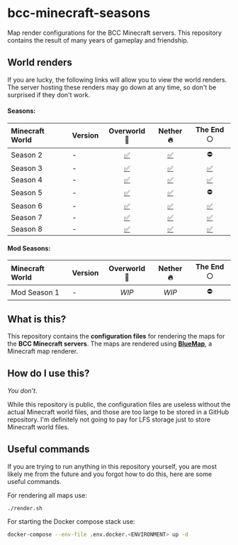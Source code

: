# bcc-minecraft-seasons
Map render configurations for the BCC Minecraft servers. This repository contains the result of many years of gameplay and friendship.

## World renders
If you are lucky, the following links will allow you to view the world renders. The server hosting these renders may go down at any time, so don't be surprised if they don't work.

#### Seasons:
| Minecraft World | Version | Overworld :deciduous_tree: | Nether :fire: | The End :full_moon: |
| :--- | :--- | :---: | :---: | :---: |
| Season 2 | - | [:white_check_mark:](http://bccsrv.xyz:8888/#season_2_overworld:0:0:0:1500:0:0:0:0:perspective) | [:white_check_mark:](http://bccsrv.xyz:8888/#season_2_nether:0:0:0:1500:0:0:0:0:perspective) | :no_entry: |
| Season 3 | - | [:white_check_mark:](http://bccsrv.xyz:8888/#season_3_overworld:0:0:0:1500:0:0:0:0:perspective) | [:white_check_mark:](http://bccsrv.xyz:8888/#season_3_nether:0:0:0:1500:0:0:0:0:perspective) | [:white_check_mark:](http://bccsrv.xyz:8888/#season_3_end:0:0:0:1500:0:0:0:0:perspective) |
| Season 4 | - | [:white_check_mark:](http://bccsrv.xyz:8888/#season_4_overworld:0:0:0:1500:0:0:0:0:perspective) | [:white_check_mark:](http://bccsrv.xyz:8888/#season_4_nether:0:0:0:1500:0:0:0:0:perspective) | [:white_check_mark:](http://bccsrv.xyz:8888/#season_4_end:0:0:0:1500:0:0:0:0:perspective) |
| Season 5 | - | [:white_check_mark:](http://bccsrv.xyz:8888/#season_5_overworld:0:0:0:1500:0:0:0:0:perspective) | [:white_check_mark:](http://bccsrv.xyz:8888/#season_5_nether:0:0:0:1500:0:0:0:0:perspective) | :no_entry: |
| Season 6 | - | [:white_check_mark:](http://bccsrv.xyz:8888/#season_6_overworld:0:0:0:1500:0:0:0:0:perspective) | [:white_check_mark:](http://bccsrv.xyz:8888/#season_6_nether:0:0:0:1500:0:0:0:0:perspective) | [:white_check_mark:](http://bccsrv.xyz:8888/#season_6_end:0:0:0:1500:0:0:0:0:perspective) |
| Season 7 | - | [:white_check_mark:](http://bccsrv.xyz:8888/#season_7_overworld:0:0:0:1500:0:0:0:0:perspective) | [:white_check_mark:](http://bccsrv.xyz:8888/#season_7_nether:0:0:0:1500:0:0:0:0:perspective) | [:white_check_mark:](http://bccsrv.xyz:8888/#season_7_end:0:0:0:1500:0:0:0:0:perspective) |
| Season 8 | - | [:white_check_mark:](http://bccsrv.xyz:8888/#season_8_overworld:0:0:0:1500:0:0:0:0:perspective) | [:white_check_mark:](http://bccsrv.xyz:8888/#season_8_nether:0:0:0:1500:0:0:0:0:perspective) | [:white_check_mark:](http://bccsrv.xyz:8888/#season_8_end:0:0:0:1500:0:0:0:0:perspective) |

#### Mod Seasons:
| Minecraft World | Version | Overworld :deciduous_tree: | Nether :fire: | The End :full_moon: |
| :--- | :--- | :---: | :---: | :---: |
| Mod Season 1 | - | _WIP_ | _WIP_ | :no_entry: |

## What is this?
This repository contains the **configuration files** for rendering the maps for the **BCC Minecraft servers**. The maps are rendered using **[BlueMap](https://github.com/BlueMap-Minecraft/BlueMap)**, a Minecraft map renderer.

## How do I use this?
_You don't_.

While this repository is public, the configuration files are useless without the actual Minecraft world files, and those are too large to be stored in a GitHub repository. I'm definitely not going to pay for LFS storage just to store Minecraft world files.

## Useful commands
If you are trying to run anything in this repository yourself, you are most likely me from the future and you forgot how to do this, here are some useful commands.

For rendering all maps use:
```sh
./render.sh
```

For starting the Docker compose stack use:
```sh
docker-compose --env-file .env.docker.<ENVIRONMENT> up -d
```
